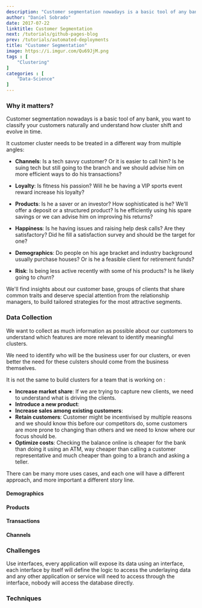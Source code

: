 ```yaml
---
description: "Customer segmentation nowadays is a basic tool of any bank, you want to classify your customers naturally and understand how cluster shift and evolve in time. We'll find insights about our customer base, groups of clients that share common traits and deserve special attention from the relationship managers, to build tailored strategies for the most attractive segments."
author: "Daniel Sobrado"
date: 2017-07-22
linktitle: Customer Segmentation
next: /tutorials/github-pages-blog
prev: /tutorials/automated-deployments
title: "Customer Segmentation"
image: https://i.imgur.com/Qu69JjM.png
tags : [
    "Clustering"
]
categories : [
    "Data-Science"
]
---
```


### Why it matters?

Customer segmentation nowadays is a basic tool of any bank, you want to classify your customers naturally and understand how cluster shift and evolve in time.

It customer cluster needs to be treated in a different way from multiple angles:

- **Channels**: Is a tech savvy customer? Or it is easier to call him? Is he suing tech but still going to the branch and we should advise him on more efficient ways to do his transactions?
- **Loyalty**:  Is fitness his passion? Will he be having a VIP sports event reward increase his loyalty?
- **Products**: Is he a saver or an investor? How sophisticated is he? We'll offer a deposit or a structured product? Is he efficiently using his spare savings or we can advise him on improving his returns?
- **Happiness**:  Is he having issues and raising help desk calls? Are they satisfactory? Did he fill a satisfaction survey and should be the target for one?
- **Demographics**: Do people on his age bracket and industry background usually purchase houses? Or is he a feasible client for retirement funds?

- **Risk**:  Is being less active recently with some of his products? Is he likely going to *churn*?

We'll find insights about our customer base, groups of clients that share common traits and deserve special attention from the relationship managers, to build tailored strategies for the most attractive segments.

### Data Collection

We want to collect as much information as possible about our customers to understand which features are more relevant to identify meaningful clusters.

We need to identify who will be the business user for our clusters, or even better the need for these culsters should come from the business themselves.

It is not the same to build clusters for a team that is working on :

* **Increase market share**: If we are trying to capture new clients, we need to understand what is driving the clients.
* **Introduce a new product**: 
* **Increase sales among existing customers**:
* **Retain customers**: Customer might be incentivised by multiple reasons and we should know this before our competitors do, some customers are more prone to changing than others and we need to know where our focus should be.
* **Optimize costs**: Checking the balance online is cheaper for the bank than doing it using an ATM, way cheaper than calling a customer representative and much cheaper than going to a branch and asking a teller.

There can be many more uses cases, and each one will have a different approach, and more important a different story line.

#### Demographics

#### Products 

#### Transactions

#### Channels



### Challenges

Use interfaces, every application will expose its data using an interface, each interface by itself will define the logic to access the underlaying data and any other application or service will need to access through the interface, nobody will access the database directly.



### Techniques




